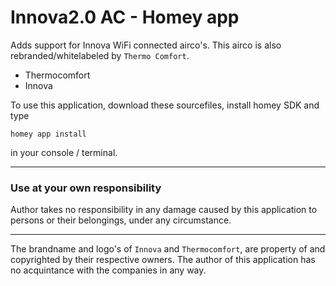 # Innova2.0 AC - Homey app

Adds support for Innova WiFi connected airco's. This airco is also rebranded/whitelabeled by `Thermo Comfort`. 
- Thermocomfort 
- Innova 

To use this application, download these sourcefiles, install homey SDK and type 

`homey app install` 

in your console / terminal.

---
### Use at your own responsibility
Author takes no responsibility in any damage caused by this application to persons or their belongings, under any circumstance.



---
The brandname and logo's of `Innova` and `Thermocomfort`, are property of and copyrighted by their respective owners.
The author of this application has no acquintance with the companies in any way. 
